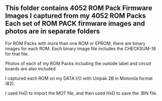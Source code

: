 This folder contains 4052 ROM Pack Firmware Images I captured from my 4052 ROM Packs
Each set of ROM PACK firmware images and photos are in separate folders
-------
For ROM Packs with more than one ROM or EPROM, there are binary images for each ROM.  Each binary image file includes the CHECKSUM-16 for that file.

Photos of each of my ROM Packs including the outside label and circuit boards are also included


I captured each ROM on my DATA I/O with Unipak 2B in Motorola format (82).

I used HxD to import the MOT file, and then used HxD to save the .BIN file.
